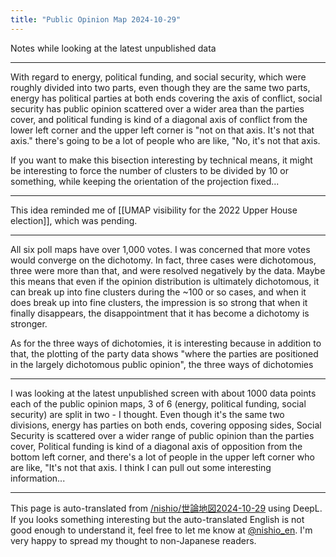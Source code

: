 ```yaml
---
title: "Public Opinion Map 2024-10-29"
---
```


Notes while looking at the latest unpublished data

---
With regard to energy, political funding, and social security, which were roughly divided into two parts, even though they are the same two parts, energy has political parties at both ends covering the axis of conflict, social security has public opinion scattered over a wider area than the parties cover, and political funding is kind of a diagonal axis of conflict from the lower left corner and the upper left corner is "not on that axis. It's not that axis." there's going to be a lot of people who are like, "No, it's not that axis.

If you want to make this bisection interesting by technical means, it might be interesting to force the number of clusters to be divided by 10 or something, while keeping the orientation of the projection fixed...

---
This idea reminded me of [[UMAP visibility for the 2022 Upper House election]], which was pending.

---

All six poll maps have over 1,000 votes.
I was concerned that more votes would converge on the dichotomy.
In fact, three cases were dichotomous, three were more than that, and were resolved negatively by the data.
Maybe this means that even if the opinion distribution is ultimately dichotomous, it can break up into fine clusters during the ~100 or so cases, and when it does break up into fine clusters, the impression is so strong that when it finally disappears, the disappointment that it has become a dichotomy is stronger.

As for the three ways of dichotomies, it is interesting because in addition to that, the plotting of the party data shows "where the parties are positioned in the largely dichotomous public opinion", the three ways of dichotomies

---

I was looking at the latest unpublished screen with about 1000 data points each of the public opinion maps, 3 of 6 (energy, political funding, social security) are split in two - I thought.
Even though it's the same two divisions, energy has parties on both ends, covering opposing sides,
Social Security is scattered over a wider range of public opinion than the parties cover,
Political funding is kind of a diagonal axis of opposition from the bottom left corner, and there's a lot of people in the upper left corner who are like, "It's not that axis.
I think I can pull out some interesting information...

---
This page is auto-translated from [/nishio/世論地図2024-10-29](https://scrapbox.io/nishio/世論地図2024-10-29) using DeepL. If you looks something interesting but the auto-translated English is not good enough to understand it, feel free to let me know at [@nishio_en](https://twitter.com/nishio_en). I'm very happy to spread my thought to non-Japanese readers.